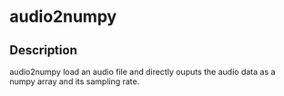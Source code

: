 # audio2numpy

## Description

audio2numpy load an audio file and directly ouputs the audio data as a numpy array and its sampling rate. 